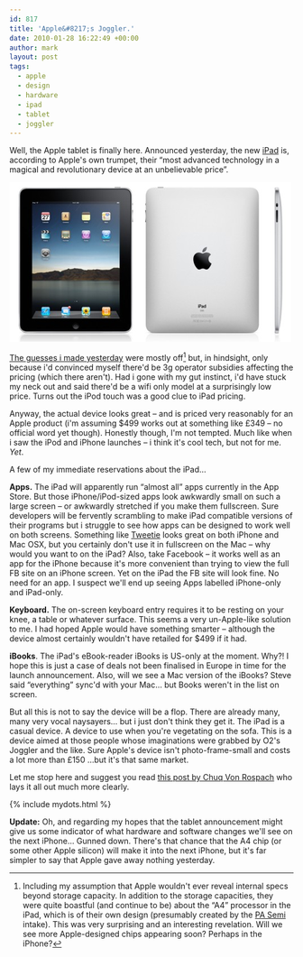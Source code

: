 ```yaml
---
id: 817
title: 'Apple&#8217;s Joggler.'
date: 2010-01-28 16:22:49 +00:00
author: mark
layout: post
tags:
  - apple
  - design
  - hardware
  - ipad
  - tablet
  - joggler
---
```

Well, the Apple tablet is finally here. Announced yesterday, the new [iPad](http://www.apple.com/ipad) is, according to Apple's own trumpet, their &#8220;most advanced technology in a magical and revolutionary device at an unbelievable price&#8221;.

![The iPad](/images/fromwp/2010/01/ipad.jpg)

[The guesses i made yesterday](http://www.sallonoroff.co.uk/blog/2010/01/nearly/) were mostly off[^fn-failed] but, in hindsight, only because i'd convinced myself there'd be 3g operator subsidies affecting the pricing (which there aren't). Had i gone with my gut instinct, i'd have stuck my neck out and said there'd be a wifi only model at a surprisingly low price. Turns out the iPod touch was a good clue to iPad pricing.

Anyway, the actual device looks great &#8211; and is priced very reasonably for an Apple product (i'm assuming $499 works out at something like £349 &#8211; no official word yet though). Honestly though, I'm not tempted. Much like when i saw the iPod and iPhone launches &#8211; i think it's cool tech, but not for me. _Yet_.

A few of my immediate reservations about the iPad&#8230;

**Apps.**
The iPad will apparently run &#8220;almost all&#8221; apps currently in the App Store. But those iPhone/iPod-sized apps look awkwardly small on such a large screen &#8211; or awkwardly stretched if you make them fullscreen. Sure developers will be fervently scrambling to make iPad compatible versions of their programs but i struggle to see how apps can be designed to work well on both screens. Something like [Tweetie](http://www.atebits.com/) looks great on both iPhone and Mac OSX, but you certainly don't use it in fullscreen on the Mac &#8211; why would you want to on the iPad? Also, take Facebook &#8211; it works well as an app for the iPhone because it's more convenient than trying to view the full FB site on an iPhone screen. Yet on the iPad the FB site will look fine. No need for an app. I suspect we'll end up seeing Apps labelled iPhone-only and iPad-only.

**Keyboard.**
The on-screen keyboard entry requires it to be resting on your knee, a table or whatever surface. This seems a very un-Apple-like solution to me. I had hoped Apple would have something smarter &#8211; although the device almost certainly wouldn't have retailed for $499 if it had.

**iBooks**.
The iPad's eBook-reader iBooks is US-only at the moment. Why?! I hope this is just a case of deals not been finalised in Europe in time for the launch announcement. Also, will we see a Mac version of the iBooks? Steve said &#8220;everything&#8221; sync'd with your Mac&#8230; but Books weren't in the list on screen.

But all this is not to say the device will be a flop. There are already many, many very vocal naysayers&#8230; but i just don't think they get it. The iPad is a casual device. A device to use when you're vegetating on the sofa. This is a device aimed at those people whose imaginations were grabbed by O2's Joggler and the like. Sure Apple's device isn't photo-frame-small and costs a lot more than £150 &#8230;but it's that same market.

Let me stop here and suggest you read [this post by Chuq Von Rospach](http://www.chuqui.com/2010/01/some-thoughts-on-the-ipad/) who lays it all out much more clearly.

{% include mydots.html %}

**Update:** Oh, and regarding my hopes that the tablet announcement might give us some indicator of what hardware and software changes we'll see on the next iPhone&#8230; Gunned down. There's that chance that the A4 chip (or some other Apple silicon) will make it into the next iPhone, but it's far simpler to say that Apple gave away nothing yesterday.

[^fn-failed]: Including my assumption that Apple wouldn't ever reveal internal specs beyond storage capacity. In addition to the storage capacities, they were quite boastful (and continue to be) about the &#8220;A4&#8221; processor in the iPad, which is of their own design (presumably created by the [PA Semi](http://en.wikipedia.org/wiki/P.A._Semi) intake). This was very surprising and an interesting revelation. Will we see more Apple-designed chips appearing soon? Perhaps in the iPhone?
